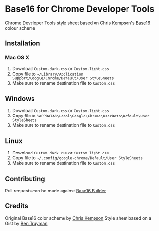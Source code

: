 # Base16 for Chrome Developer Tools

Chrome Developer Tools style sheet based on Chris Kempson's [Base16][1] colour scheme

## Installation

### Mac OS X

1. Download `Custom.dark.css` or `Custom.light.css`
2. Copy file to `~/Library/Application Support/Google/Chrome/Default/User StyleSheets`
3. Make sure to rename destination file to `Custom.css`

## Windows

1. Download `Custom.dark.css` or `Custom.light.css`
2. Copy file to `%APPDATA%\Local\Google\Chrome\UserData\Default\User StyleSheets`
3. Make sure to rename destination file to `Custom.css`

## Linux

1. Download `Custom.dark.css` or `Custom.light.css`
2. Copy file to `~/.config/google-chrome/Default/User StyleSheets`
3. Make sure to rename destination file to `Custom.css`

## Contributing

Pull requests can be made against [Base16 Builder][2]

## Credits

Original Base16 color scheme by [Chris Kempson][3]
Style sheet based on a Gist by [Ben Truyman][4]

[1]: https://github.com/chriskempson/base16
[2]: http://github.com/chriskempson/base16-builder
[3]: https://github.com/chriskempson/
[4]: https://gist.github.com/3040634